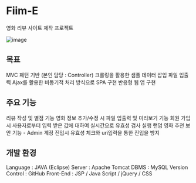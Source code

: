 # Fiim-E
영화 리뷰 사이트 제작 프로젝트

![image](https://github.com/user-attachments/assets/35655f45-fbb9-4686-bcdf-3831a14c3997)

## 목표
MVC 패턴 기반 (본인 담당 :  Controller)
크롤링을 활용한 샘플 데이터 삽입
파일 입출력
Ajax를 활용한 비동기적 처리 방식으로 SPA 구현
반응형 웹 앱 구현

## 주요 기능
리뷰 작성 및 별점 기능
영화 정보 추가/수정 시 파일 입출력 및 미리보기 기능
회원 가입 시 사용자로부터 입력 받은 값에 대하여 실시간으로 유효성 검사 실행
랜덤 영화 추천
보안 기능 - Admin 계정 진입시 유효성 체크와 uri입력을 통한 진입을 방지

## 개발 환경
Language : JAVA (Eclipse)
Server : Apache Tomcat
DBMS : MySQL
Version Control : GitHub
Front-End : JSP / Java Script / jQuery / CSS
